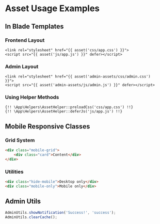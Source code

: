 # Asset Usage Examples

## In Blade Templates

### Frontend Layout
```blade
<link rel="stylesheet" href="{{ asset('css/app.css') }}">
<script src="{{ asset('js/app.js') }}" defer></script>
```

### Admin Layout
```blade
<link rel="stylesheet" href="{{ asset('admin-assets/css/admin.css') }}">
<script src="{{ asset('admin-assets/js/admin.js') }}" defer></script>
```

### Using Helper Methods
```blade
{!! \App\Helpers\AssetHelper::preloadCss('css/app.css') !!}
{!! \App\Helpers\AssetHelper::deferJs('js/app.js') !!}
```

## Mobile Responsive Classes

### Grid System
```html
<div class="mobile-grid">
    <div class="card">Content</div>
</div>
```

### Utilities
```html
<div class="hide-mobile">Desktop only</div>
<div class="mobile-only">Mobile only</div>
```

## Admin Utils
```javascript
AdminUtils.showNotification('Success!', 'success');
AdminUtils.clearCache();
```

